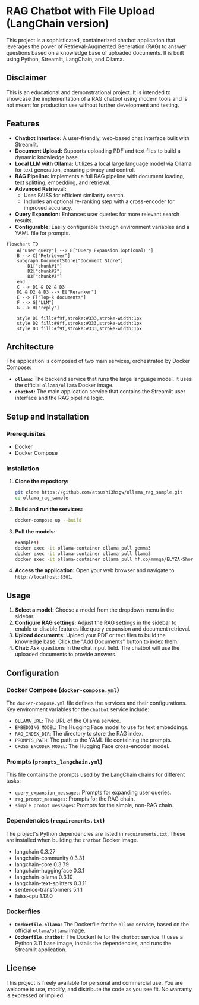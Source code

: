 # RAG Chatbot with File Upload (LangChain version)

This project is a sophisticated, containerized chatbot application that leverages the power of Retrieval-Augmented Generation (RAG) to answer questions based on a knowledge base of uploaded documents. It is built using Python, Streamlit, LangChain, and Ollama.

## Disclaimer

This is an educational and demonstrational project. It is intended to showcase the implementation of a RAG chatbot using modern tools and is not meant for production use without further development and testing.

## Features

* **Chatbot Interface:** A user-friendly, web-based chat interface built with Streamlit.
* **Document Upload:** Supports uploading PDF and text files to build a dynamic knowledge base.
* **Local LLM with Ollama:** Utilizes a local large language model via Ollama for text generation, ensuring privacy and control.
* **RAG Pipeline:** Implements a full RAG pipeline with document loading, text splitting, embedding, and retrieval.
* **Advanced Retrieval:**
    * Uses FAISS for efficient similarity search.
    * Includes an optional re-ranking step with a cross-encoder for improved accuracy.
* **Query Expansion:** Enhances user queries for more relevant search results.
* **Configurable:** Easily configurable through environment variables and a YAML file for prompts.

```mermaid
flowchart TD
    A["user query"] --> B["Query Expansion（optional）"]
    B --> C["Retriever"]
    subgraph DocumentStore["Document Store"]
        D1["chunk#1"]
        D2["chunk#2"]
        D3["chunk#3"]
    end
    C --> D1 & D2 & D3
    D1 & D2 & D3 --> E["Reranker"]
    E --> F["Top-k documents"]
    F --> G["LLM"]
    G --> H["reply"]

    style D1 fill:#f9f,stroke:#333,stroke-width:1px
    style D2 fill:#9ff,stroke:#333,stroke-width:1px
    style D3 fill:#f9f,stroke:#333,stroke-width:1px
```

## Architecture

The application is composed of two main services, orchestrated by Docker Compose:

* **`ollama`:** The backend service that runs the large language model. It uses the official `ollama/ollama` Docker image.
* **`chatbot`:** The main application service that contains the Streamlit user interface and the RAG pipeline logic.

## Setup and Installation

### Prerequisites

* Docker
* Docker Compose

### Installation

1.  **Clone the repository:**
    ```bash
    git clone https://github.com/atsushi3hsgw/ollama_rag_sample.git
    cd ollama_rag_sample
    ```

2.  **Build and run the services:**
    ```bash
    docker-compose up --build
    ```
3.  **Pull the models:**
    ```bash
    examples)
    docker exec -it ollama-container ollama pull gemma3
    docker exec -it ollama-container ollama pull llama3
    docker exec -it ollama-container ollama pull hf.co/mmnga/ELYZA-Shortcut-1.0-Qwen-7B-gguf
    ```

4.  **Access the application:**
    Open your web browser and navigate to `http://localhost:8501`.

## Usage

1.  **Select a model:** Choose a model from the dropdown menu in the sidebar.
2.  **Configure RAG settings:** Adjust the RAG settings in the sidebar to enable or disable features like query expansion and document retrieval.
3.  **Upload documents:** Upload your PDF or text files to build the knowledge base. Click the "Add Documents" button to index them.
4.  **Chat:** Ask questions in the chat input field. The chatbot will use the uploaded documents to provide answers.

## Configuration

### Docker Compose (`docker-compose.yml`)

The `docker-compose.yml` file defines the services and their configurations. Key environment variables for the `chatbot` service include:

* `OLLAMA_URL`: The URL of the Ollama service.
* `EMBEDDING_MODEL`: The Hugging Face model to use for text embeddings.
* `RAG_INDEX_DIR`: The directory to store the RAG index.
* `PROMPTS_PATH`: The path to the YAML file containing the prompts.
* `CROSS_ENCODER_MODEL`: The Hugging Face cross-encoder model.

### Prompts (`prompts_langchain.yml`)

This file contains the prompts used by the LangChain chains for different tasks:

* `query_expansion_messages`: Prompts for expanding user queries.
* `rag_prompt_messages`: Prompts for the RAG chain.
* `simple_prompt_messages`: Prompts for the simple, non-RAG chain.

### Dependencies (`requirements.txt`)

The project's Python dependencies are listed in `requirements.txt`. These are installed when building the `chatbot` Docker image.

- langchain                 0.3.27
- langchain-community       0.3.31
- langchain-core            0.3.79
- langchain-huggingface     0.3.1
- langchain-ollama          0.3.10
- langchain-text-splitters  0.3.11
- sentence-transformers     5.1.1
- faiss-cpu                 1.12.0

### Dockerfiles

* **`Dockerfile.ollama`:** The Dockerfile for the `ollama` service, based on the official `ollama/ollama` image.
* **`Dockerfile.chatbot`:** The Dockerfile for the `chatbot` service. It uses a Python 3.11 base image, installs the dependencies, and runs the Streamlit application.

## License

This project is freely available for personal and commercial use. You are welcome to use, modify, and distribute the code as you see fit. No warranty is expressed or implied.

